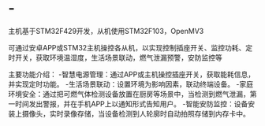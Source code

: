# -
主机基于STM32F429开发，从机使用STM32F103，OpenMV3

可通过安卓APP或STM32主机操控各从机，以实现控制插座开关、监控功耗、定时开关，获取环境温湿度，生活场景联动，燃气泄漏预警，安防监控等

主要功能介绍：
-智慧电源管理：通过APP或主机操控插座开关，获取能耗信息，并实现定时功能。
-生活场景联动：设置环境为影响因素，联动终端设备。
-家庭环境安全：通过把可燃气体检测设备放置在厨房等场景中，当检测到燃气泄漏，第一时间发出警报，并在手机APP上以通知形式告知用户。
-智能安防监控：设备安装上摄像头，实时录像存储，当设备检测到人轮廓时自动拍照存储到内存卡中。
